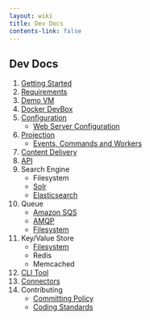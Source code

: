 ```yaml
---
layout: wiki
title: Dev Docs
contents-link: false
---
```

## Dev Docs

1. [Getting Started](/getting-started/)
2. [Requirements](/requirements/)
3. [Demo VM](/demo-vm/)
4. [Docker DevBox](/docker-devbox/)
5. [Configuration](/configuration/)
    - [Web Server Configuration](/web-server-configuration/)
6. [Projection](/projection/)
    - [Events, Commands and Workers](/events-commands-workers/)
7. [Content Delivery](/content-delivery)
8. [API](/api/)
9. Search Engine
    - Filesystem
    - [Solr](/search-enginge/solr/)
    - [Elasticsearch](/search-enginge/elasticsearch/)
10. Queue
    - [Amazon SQS](/queue/amazon-sqs/)
    - [AMQP](/queue/amqp/)
    - [Filesystem](/queue/filesystem/)
11. Key/Value Store
    - [Filesystem](/key-value-store/filesystem/)
    - Redis
    - Memcached
13. [CLI Tool](/cli-tool/)
14. [Connectors](/connectors/)
15. Contributing
    - [Committing Policy](/contributing/committing-policy/)
    - [Coding Standards](/contributing/coding-standards/)
